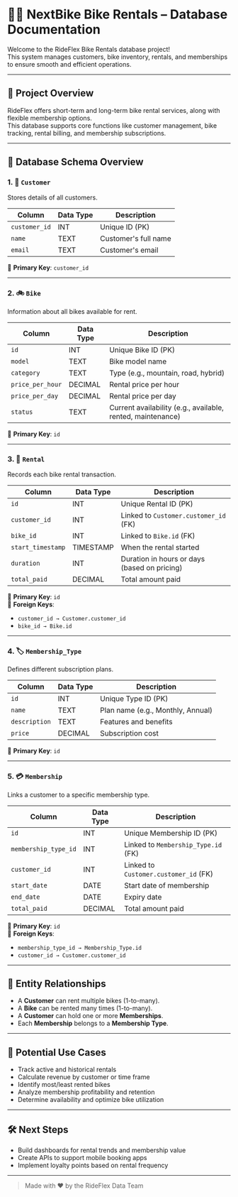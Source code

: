# 🚴‍♂️ NextBike Bike Rentals – Database Documentation

Welcome to the RideFlex Bike Rentals database project!  
This system manages customers, bike inventory, rentals, and memberships to ensure smooth and efficient operations.

---

## 📁 Project Overview

RideFlex offers short-term and long-term bike rental services, along with flexible membership options.  
This database supports core functions like customer management, bike tracking, rental billing, and membership subscriptions.

---

## 🧱 Database Schema Overview

### 1. 🧍 `Customer`
Stores details of all customers.

| Column        | Data Type | Description             |
|---------------|-----------|-------------------------|
| `customer_id` | INT       | Unique ID (PK)          |
| `name`        | TEXT      | Customer's full name    |
| `email`       | TEXT      | Customer's email        |

🔑 **Primary Key**: `customer_id`

---

### 2. 🚲 `Bike`
Information about all bikes available for rent.

| Column           | Data Type | Description                             |
|------------------|-----------|-----------------------------------------|
| `id`             | INT       | Unique Bike ID (PK)                     |
| `model`          | TEXT      | Bike model name                         |
| `category`       | TEXT      | Type (e.g., mountain, road, hybrid)     |
| `price_per_hour` | DECIMAL   | Rental price per hour                   |
| `price_per_day`  | DECIMAL   | Rental price per day                    |
| `status`         | TEXT      | Current availability (e.g., available, rented, maintenance) |

🔑 **Primary Key**: `id`

---

### 3. 📄 `Rental`
Records each bike rental transaction.

| Column           | Data Type | Description                                   |
|------------------|-----------|-----------------------------------------------|
| `id`             | INT       | Unique Rental ID (PK)                         |
| `customer_id`    | INT       | Linked to `Customer.customer_id` (FK)        |
| `bike_id`        | INT       | Linked to `Bike.id` (FK)                      |
| `start_timestamp`| TIMESTAMP | When the rental started                       |
| `duration`       | INT       | Duration in hours or days (based on pricing) |
| `total_paid`     | DECIMAL   | Total amount paid                             |

🔑 **Primary Key**: `id`  
🔗 **Foreign Keys**:  
- `customer_id → Customer.customer_id`  
- `bike_id → Bike.id`

---

### 4. 🏷️ `Membership_Type`
Defines different subscription plans.

| Column      | Data Type | Description                       |
|-------------|-----------|-----------------------------------|
| `id`        | INT       | Unique Type ID (PK)               |
| `name`      | TEXT      | Plan name (e.g., Monthly, Annual) |
| `description`| TEXT     | Features and benefits             |
| `price`     | DECIMAL   | Subscription cost                 |

🔑 **Primary Key**: `id`

---

### 5. 💳 `Membership`
Links a customer to a specific membership type.

| Column              | Data Type | Description                                |
|---------------------|-----------|--------------------------------------------|
| `id`                | INT       | Unique Membership ID (PK)                  |
| `membership_type_id`| INT       | Linked to `Membership_Type.id` (FK)        |
| `customer_id`       | INT       | Linked to `Customer.customer_id` (FK)      |
| `start_date`        | DATE      | Start date of membership                   |
| `end_date`          | DATE      | Expiry date                                |
| `total_paid`        | DECIMAL   | Total amount paid                          |

🔑 **Primary Key**: `id`  
🔗 **Foreign Keys**:  
- `membership_type_id → Membership_Type.id`  
- `customer_id → Customer.customer_id`

---

## 🔗 Entity Relationships

- A **Customer** can rent multiple bikes (1-to-many).
- A **Bike** can be rented many times (1-to-many).
- A **Customer** can hold one or more **Memberships**.
- Each **Membership** belongs to a **Membership Type**.

---

## 🧠 Potential Use Cases

- Track active and historical rentals
- Calculate revenue by customer or time frame
- Identify most/least rented bikes
- Analyze membership profitability and retention
- Determine availability and optimize bike utilization

---

## 🛠️ Next Steps

- Build dashboards for rental trends and membership value
- Create APIs to support mobile booking apps
- Implement loyalty points based on rental frequency

---

> Made with ❤️ by the RideFlex Data Team

